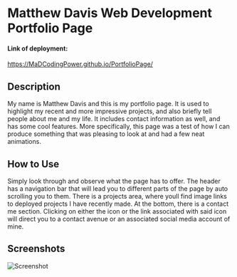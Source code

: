 # Matthew Davis Web Development Portfolio Page

#### Link of deployment:

https://MaDCodingPower.github.io/PortfolioPage/


## Description

My name is Matthew Davis and this is my portfolio page. It is used to highlight my recent and more impressive projects, and also briefly tell people
about me and my life. It includes contact information as well, and has some cool features. More specifically, this page was a test of how I can
produce something that was pleasing to look at and had a few neat animations.

## How to Use

Simply look through and observe what the page has to offer. The header has a navigation bar that will lead you to different parts of the page by
auto scrolling you to them. There is a projects area, where youll find image links to deployed projects I have recently made. At the bottom, there 
is a contact me section. Clicking on either the icon or the link associated with said icon will direct you to a contact avenue or an associated 
social media account of mine.

## Screenshots

![Screenshot](https://user-images.githubusercontent.com/102272276/174228874-ac1fa8d1-70e8-47e2-a4e1-04c1f2bd9e70.PNG)
